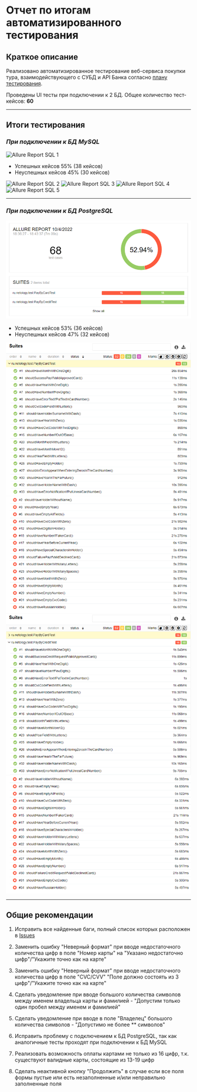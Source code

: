 # Отчет по итогам автоматизированного тестирования

## Краткое описание

Реализовано автоматизированное тестирование веб-cервиса покупки тура, взаимодействующего с СУБД и API Банка согласно [плану тестирования](../main/Plan.md).

Проведены UI тесты при подключении к 2 БД. Общее количество тест-кейсов: **60**

---

## Итоги тестирования

### *При подключении к БД MySQL*

![Allure Report SQL 1](../main/screen/sql.png)

- Успешных кейсов 55% (38 кейсов)
- Неуспешных кейсов 45% (30 кейсов)

![Allure Report SQL 2](../main/screen/first1.png)
![Allure Report SQL 3](../main/screen/first2.png)
![Allure Report SQL 4](../main/screen/second1.png)
![Allure Report SQL 5](../main/screen/second2.png)

---

### *При подключении к БД PostgreSQL*
![Allure Report PostgreSQL](https://raw.githubusercontent.com/Romankurinov/Graduate-work/main/.github/images/img_5.png)

- Успешных кейсов 53% (36 кейсов)
- Неуспешных кейсов 47% (32 кейсов)

![Allure Report PostgreSQL 1](https://raw.githubusercontent.com/Romankurinov/Graduate-work/main/.github/images/img_6.png)
![Allure Report PostgreSQL 2](https://raw.githubusercontent.com/Romankurinov/Graduate-work/main/.github/images/img_8.png)
![Allure Report PostgreSQL 3](https://raw.githubusercontent.com/Romankurinov/Graduate-work/main/.github/images/img_9.png)
![Allure Report PostgreSQL 4](https://raw.githubusercontent.com/Romankurinov/Graduate-work/main/.github/images/img_10.png)

---
## Общие рекомендации

1. Исправить все найденные баги, полный список которых расположен в [Issues](https://github.com/Romankurinov/Graduate-work/issues)

4. Заменить ошибку "Неверный формат" при вводе недостаточного количества цифр в поле "Номер карты" на "Указано недостаточно цифр"/"Укажите точно как на карте"

6. Заменить ошибку "Неверный формат" при вводе недостаточного количества цифр в поле "CVC/CVV" "Поле должно состоять из 3 цифр"/"Укажите точно как на карте"

7. Сделать уведомление при вводе большого количества символов между именем владельца карты и фамилией - "Допустим только один пробел между именем и фамилией"

8. Сделать уведомление при вводе в поле "Владелец" большого количества символов - "Допустимо не более ** символов"

9. Исправить проблему с подключением к БД PostgreSQL, так как аналогичные тесты проходят при подключении к БД MySQL

10. Реализовать возможность оплаты картами не только из 16 цифр, т.к. существуют валидные карты, состоящие из 13-19 цифр

11. Сделать неактивной кнопку "Продолжить" в случае если все поля формы пустые или есть незаполненные и/или неправильно заполненные поля
